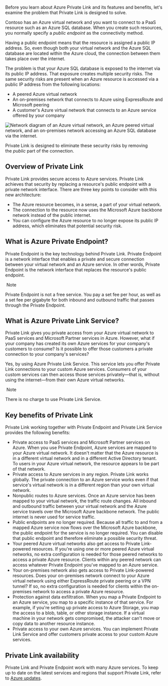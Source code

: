 
Before you learn about Azure Private Link and its features and benefits, let's examine the problem that Private Link is designed to solve.

Contoso has an Azure virtual network and you want to connect to a PaaS resource such as an Azure SQL database. When you create such resources, you normally specify a _public endpoint_ as the connectivity method.

Having a public endpoint means that the resource is assigned a public IP address. So, even though both your virtual network and the Azure SQL database are located within the Azure cloud, the connection between them takes place over the internet.

The problem is that your Azure SQL database is exposed to the internet via its public IP address. That exposure creates multiple security risks. The same security risks are present when an Azure resource is accessed via a public IP address from the following locations:

- A peered Azure virtual network
- An on-premises network that connects to Azure using ExpressRoute and Microsoft peering
- A customer's Azure virtual network that connects to an Azure service offered by your company

![Network diagram of an Azure virtual network, an Azure peered virtual network, and an on-premises network accessing an Azure SQL database via the internet.](https://learn.microsoft.com/en-us/training/azure-networking/introduction-azure-private-link/media/2-private-link-description.png)

Private Link is designed to eliminate these security risks by removing the _public_ part of the connection.

## Overview of Private Link

Private Link provides secure access to Azure services. Private Link achieves that security by replacing a resource's public endpoint with a private network interface. There are three key points to consider with this new architecture:

- The Azure resource becomes, in a sense, a part of your virtual network.
- The connection to the resource now uses the Microsoft Azure backbone network instead of the public internet.
- You can configure the Azure resource to no longer expose its public IP address, which eliminates that potential security risk.

## What is Azure Private Endpoint?

Private Endpoint is the key technology behind Private Link. Private Endpoint is a network interface that enables a private and secure connection between your virtual network and an Azure service. In other words, Private Endpoint is the network interface that replaces the resource's public endpoint.

 Note

Private Endpoint is not a free service. You pay a set fee per hour, as well as a set fee per gigabyte for both inbound and outbound traffic that passes through the Private Endpoint.

## What is Azure Private Link Service?

Private Link gives you private access from your Azure virtual network to PaaS services and Microsoft Partner services in Azure. However, what if your company has created its own Azure services for your company's customers to consume? Is it possible to offer those customers a private connection to your company's services?

Yes, by using Azure Private Link Service. This service lets you offer Private Link connections to your custom Azure services. Consumers of your custom services can then access those services privately—that is, without using the internet—from their own Azure virtual networks.

 Note

There is no charge to use Private Link Service.

## Key benefits of Private Link

Private Link working together with Private Endpoint and Private Link Service provides the following benefits:

- Private access to PaaS services and Microsoft Partner services on Azure. When you use Private Endpoint, Azure services are mapped to your Azure virtual network. It doesn't matter that the Azure resource is in a different virtual network and in a different Active Directory tenant. To users in your Azure virtual network, the resource appears to be part of that network.
- Private access to Azure services in any region. Private Link works globally. The private connection to an Azure service works even if that service's virtual network is in a different region than your own virtual network.
- Nonpublic routes to Azure services. Once an Azure service has been mapped to your virtual network, the traffic route changes. All inbound and outbound traffic between your virtual network and the Azure service travels over the Microsoft Azure backbone network. The public internet is never used for service traffic.
- Public endpoints are no longer required. Because all traffic to and from a mapped Azure service now flows over the Microsoft Azure backbone, the public endpoint for the service is no longer required. You can disable that public endpoint and therefore eliminate a possible security threat.
- Your peered Azure virtual networks also get access to Private Link-powered resources. If you're using one or more peered Azure virtual networks, no extra configuration is needed for those peered networks to access a private Azure resource. Clients within any peered network can access whatever Private Endpoint you've mapped to an Azure service.
- Your on-premises network also gets access to Private Link-powered resources. Does your on-premises network connect to your Azure virtual network using either ExpressRoute private peering or a VPN tunnel? If so, no extra configuration is needed for clients within the on-premises network to access a private Azure resource.
- Protection against data exfiltration. When you map a Private Endpoint to an Azure service, you map to a specific instance of that service. For example, if you're setting up private access to Azure Storage, you map the access to a blob, table, or other storage instance. If a virtual machine in your network gets compromised, the attacker can't move or copy data to another resource instance.
- Private access to your own Azure services. You can implement Private Link Service and offer customers private access to your custom Azure services.

## Private Link availability

Private Link and Private Endpoint work with many Azure services. To keep up to date on the latest services and regions that support Private Link, refer to [Azure updates](https://azure.microsoft.com/updates/?product=private-link).